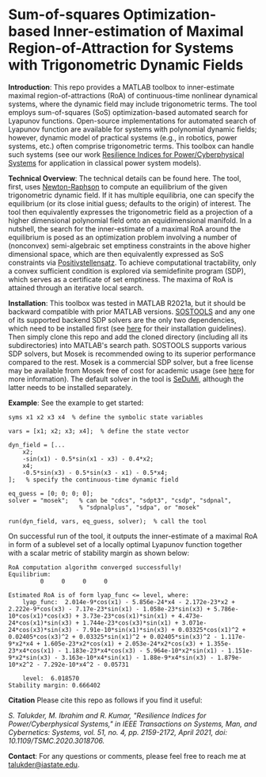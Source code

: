 # Sum-of-squares Optimization-based Inner-estimation of Maximal Region-of-Attraction for Systems with Trigonometric Dynamic Fields
**Introduction**: This repo provides a MATLAB toolbox to inner-estimate maximal region-of-attractions (RoA) of continuous-time nonlinear dynamical systems, where the dynamic field may include trigonometric terms. The tool employs sum-of-squares (SoS) optimization-based automated search for Lyapunov functions. Open-source implementations for automated search of Lyapunov function are available for systems with polynomial dynamic fields; however, dynamic model of practical systems (e.g., in robotics, power systems, etc.) often comprise trigonometric terms. This toolbox can handle such systems (see our work [Resilience Indices for Power/Cyberphysical Systems](https://ieeexplore.ieee.org/abstract/document/9198917) for application in classical power system models).

**Technical Overview**: The technical details can be found here. The tool, first, uses [Newton-Raphson](https://www.math.ubc.ca/~anstee/math104/newtonmethod.pdf) to compute an equilibrium of the given trigonometric dynamic field. If it has multiple equilibria, one can specify the equilibrium (or its close initial guess; defaults to the origin) of interest. The tool then equivalently expresses the trigonometric field as a projection of a higher dimensional polynomial field onto an equidimensional manifold. In a nutshell, the search for the inner-estimate of a maximal RoA around the equilibrium is posed as an optimization problem involving a number of (nonconvex) semi-algebraic set emptiness constraints in the above higher dimensional space, which are then equivalently expressed as SoS constraints via [Positivstellensatz](https://www.mit.edu/~parrilo/ecc03_course/06_positivstellensatz.pdf). To achieve computational tractability, only a convex sufficient condition is explored via semidefinite program (SDP), which serves as a certificate of set emptiness. The maxima of RoA is attained through an iterative local search.  

**Installation**: This toolbox was tested in MATLAB R2021a, but it should be backward compatible with prior MATLAB versions. [SOSTOOLS](https://www.cds.caltech.edu/sostools/) and any one of its supported backend SDP solvers are the only two dependencies, which need to be installed first (see [here](https://github.com/oxfordcontrol/SOSTOOLS) for their installation guidelines). Then simply clone this repo and add the cloned directory (including all its subdirectories) into MATLAB's search path. SOSTOOLS supports various SDP solvers, but Mosek is recommended owing to its superior performance compared to the rest. Mosek is a commercial SDP solver, but a free license may be available from Mosek free of cost for academic usage (see [here](https://www.mosek.com/products/academic-licenses/) for more information). The default solver in the tool is [SeDuMi](https://github.com/sqlp/sedumi), although the latter needs to be installed separately.

**Example**: See the example to get started:
```
syms x1 x2 x3 x4  % define the symbolic state variables

vars = [x1; x2; x3; x4];  % define the state vector 

dyn_field = [...
    x2;
    -sin(x1) - 0.5*sin(x1 - x3) - 0.4*x2;
    x4;
    -0.5*sin(x3) - 0.5*sin(x3 - x1) - 0.5*x4;
];   % specify the continuous-time dynamic field

eq_guess = [0; 0; 0; 0];
solver = "mosek";   % can be "cdcs", "sdpt3", "csdp", "sdpnal", 
                    % "sdpnalplus", "sdpa", or "mosek"                    

run(dyn_field, vars, eq_guess, solver);  % call the tool
```
On successful run of the tool, it outputs the inner-estimate of a maximal RoA in form of a sublevel set of a locally optimal Lyapunov function together with a scalar metric of stability margin as shown below:
```
RoA computation algorithm converged successfully!
Equilibrium: 
	     0     0     0     0

Estimated RoA is of form lyap_func <= level, where:
	lyap_func:	2.014e-9*cos(x1) - 5.856e-24*x4 - 2.172e-23*x2 + 2.222e-9*cos(x3) - 7.17e-23*sin(x1) - 1.058e-23*sin(x3) + 5.786e-10*cos(x1)*cos(x3) + 3.73e-23*cos(x1)*sin(x1) + 4.473e-24*cos(x1)*sin(x3) + 1.744e-23*cos(x3)*sin(x1) + 3.071e-24*cos(x3)*sin(x3) - 7.91e-10*sin(x1)*sin(x3) + 0.03325*cos(x1)^2 + 0.02405*cos(x3)^2 + 0.03325*sin(x1)^2 + 0.02405*sin(x3)^2 - 1.117e-9*x2*x4 + 1.605e-23*x2*cos(x1) + 2.053e-24*x2*cos(x3) + 1.355e-23*x4*cos(x1) - 1.183e-23*x4*cos(x3) - 5.964e-10*x2*sin(x1) - 1.151e-9*x2*sin(x3) - 3.163e-10*x4*sin(x1) - 1.88e-9*x4*sin(x3) - 1.879e-10*x2^2 - 7.292e-10*x4^2 - 0.05731
 
	level:	6.018570
Stability margin: 0.666402
```

**Citation** Please cite this repo as follows if you find it useful:

*S. Talukder, M. Ibrahim and R. Kumar, "Resilience Indices for Power/Cyberphysical Systems," in IEEE Transactions on Systems, Man, and Cybernetics: Systems, vol. 51, no. 4, pp. 2159-2172, April 2021, doi: 10.1109/TSMC.2020.3018706.*

**Contact**: For any questions or comments, please feel free to reach me at [talukder@iastate.edu](mailto:talukder@iastate.edu).
